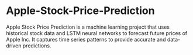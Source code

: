 # Apple-Stock-Price-Prediction
Apple Stock Price Prediction is a machine learning project that uses historical stock data and LSTM neural networks to forecast future prices of Apple Inc. It captures time series patterns to provide accurate and data-driven predictions.
